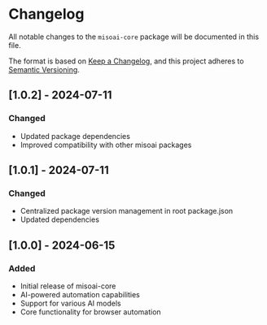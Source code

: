 # Changelog

All notable changes to the `misoai-core` package will be documented in this file.

The format is based on [Keep a Changelog](https://keepachangelog.com/en/1.0.0/),
and this project adheres to [Semantic Versioning](https://semver.org/spec/v2.0.0.html).

## [1.0.2] - 2024-07-11

### Changed
- Updated package dependencies
- Improved compatibility with other misoai packages

## [1.0.1] - 2024-07-11

### Changed
- Centralized package version management in root package.json
- Updated dependencies

## [1.0.0] - 2024-06-15

### Added
- Initial release of misoai-core
- AI-powered automation capabilities
- Support for various AI models
- Core functionality for browser automation
